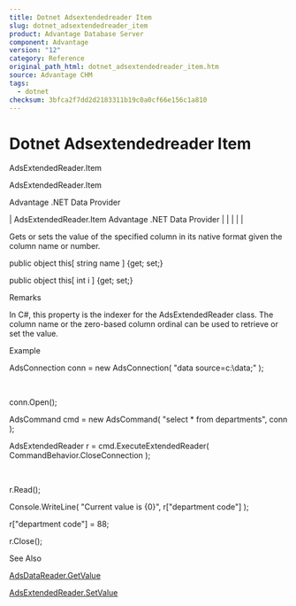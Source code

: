 ```yaml
---
title: Dotnet Adsextendedreader Item
slug: dotnet_adsextendedreader_item
product: Advantage Database Server
component: Advantage
version: "12"
category: Reference
original_path_html: dotnet_adsextendedreader_item.htm
source: Advantage CHM
tags:
  - dotnet
checksum: 3bfca2f7dd2d2183311b19c0a0cf66e156c1a810
---
```


# Dotnet Adsextendedreader Item

AdsExtendedReader.Item

AdsExtendedReader.Item

Advantage .NET Data Provider

| AdsExtendedReader.Item  Advantage .NET Data Provider |  |  |  |  |

Gets or sets the value of the specified column in its native format given the column name or number.

public object this[ string name ] {get; set;}

public object this[ int i ] {get; set;}

Remarks

In C#, this property is the indexer for the AdsExtendedReader class. The column name or the zero-based column ordinal can be used to retrieve or set the value.

Example

AdsConnection conn = new AdsConnection( "data source=c:\\data;" );

 

conn.Open();

AdsCommand cmd = new AdsCommand( "select \* from departments", conn );

AdsExtendedReader r = cmd.ExecuteExtendedReader( CommandBehavior.CloseConnection );

 

r.Read();

Console.WriteLine( "Current value is {0}", r["department code"] );

r["department code"] = 88;

r.Close();

See Also

[AdsDataReader.GetValue](dotnet_adsdatareader_getvalue.md)

[AdsExtendedReader.SetValue](dotnet_adsextendedreader_setvalue.md)
